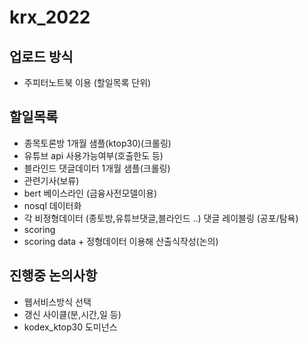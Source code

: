 # krx_2022

## 업로드 방식
- 주피터노트북 이용 (할일목록 단위)

## 할일목록
- 종목토론방 1개월 샘플(ktop30)(크롤링)
- 유튜브 api 사용가능여부(호출한도 등)
- 블라인드 댓글데이터 1개월 샘플(크롤링)
- 관련기사(보류)
- bert 베이스라인 (금융사전모델이용)
- nosql 데이터화
- 각 비정형데이터 (종토방,유튜브댓글,블라인드 ..) 댓글 레이블링 (공포/탐욕)
- scoring
- scoring data + 정형데이터 이용해 산출식작성(논의)



## 진행중 논의사항
- 웹서비스방식 선택
- 갱신 사이클(분,시간,일 등)
- kodex_ktop30 도미넌스